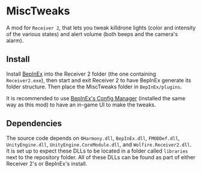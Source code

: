 # MiscTweaks
 
A mod for `Receiver 2`, that lets you tweak killdrone lights (color and intensity of the various states) and alert volume (both beeps and the camera's alarm).

## Install

Install [BepInEx](https://github.com/BepInEx/BepInEx) into the Receiver 2 folder (the one containing `Receiver2.exe`), then start and exit Receiver 2 to have BepInEx generate its folder structure.
Then place the MiscTweaks folder in `BepInEx/plugins`.

It is recommended to use [BepInEx's Config Manager](https://github.com/BepInEx/BepInEx.ConfigurationManager) (installed the same way as this mod) to have an in-game UI to make the tweaks.

## Dependencies

The source code depends on `0Harmony.dll`, `BepInEx.dll`, `FMODDef.dll`, `UnityEngine.dll`, `UnityEngine.CoreModule.dll`, and `Wolfire.Receiver2.dll`. It is set up to expect these DLLs to be located in a folder called `libraries` next to the repository folder. All of these DLLs can be found as part of either Receiver 2's or BepInEx's install.
